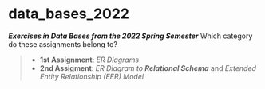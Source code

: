 # data_bases_2022
***Exercises in Data Bases from the 2022 Spring Semester***
Which category do these assignments belong to?
> - **1st Assignment**: *ER Diagrams*
> - **2nd Assigment**: *ER Diagram to **Relational Schema*** and *Extended Entity Relationship (EER) Model*
